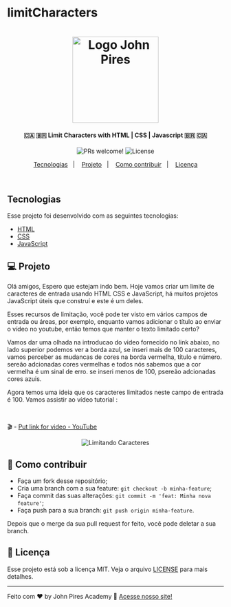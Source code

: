 # limitCharacters

<h1 align="center">
    <img alt="Logo John Pires" title="#johnpires" src="https://user-images.githubusercontent.com/26515702/131767552-804dece8-a677-4852-9646-39e4095a91bc.png" width="200px" />
</h1>

<h4 align="center">
  🇨🇦 🇧🇷 Limit Characters with HTML | CSS | Javascript 🇧🇷 🇨🇦 
</h4>

<p align="center">

 <img src="https://img.shields.io/static/v1?label=PRs&message=welcome&color=7159c1&labelColor=000000" alt="PRs welcome!" />

  <img alt="License" src="https://img.shields.io/static/v1?label=license&message=MIT&color=7159c1&labelColor=000000">
</p>

<p align="center">
  <a href="#tecnologias">Tecnologias</a>&nbsp;&nbsp;&nbsp;|&nbsp;&nbsp;&nbsp;
  <a href="#-projeto">Projeto</a>&nbsp;&nbsp;&nbsp;|&nbsp;&nbsp;&nbsp;
  <a href="#-como-contribuir">Como contribuir</a>&nbsp;&nbsp;&nbsp;|&nbsp;&nbsp;&nbsp;
  <a href="#memo-licença">Licença</a>
</p>

<br>

## Tecnologias

Esse projeto foi desenvolvido com as seguintes tecnologias:

- [HTML](https://johnpires.com/cursos/html-tutorial/)
- [CSS](https://johnpires.com/cursos/css-fundamentos-basicos/)
- [JavaScript ](https://johnpires.com/cursos/javascript-fundamentos-basicos/)

## 💻 Projeto

Olá amigos, Espero que estejam indo bem. Hoje vamos criar um limite de caracteres de entrada usando HTML CSS e JavaScript, há muitos projetos JavaScript úteis que construí e este é um deles.

Esses recursos de limitação, você pode ter visto em vários campos de entrada ou áreas, por exemplo, enquanto vamos adicionar o título ao enviar o vídeo no youtube, então temos que manter o texto limitado certo?

Vamos dar uma olhada na introducao do video fornecido no link abaixo, no lado superior podemos ver a borda azul, se inseri mais de 100 caracteres, vamos perceber as mudancas de cores na borda vermelha, título e número. sereão adcionadas cores vermelhas e todos nós sabemos que a cor vermelha é um sinal de erro. se inseri menos de 100, psereão adcionadas cores  azuis.

Agora temos uma ideia que os caracteres limitados neste campo de entrada é 100. Vamos assistir ao vídeo tutorial :

<br>

🎬 - [Put link for video - YouTube ]()

<p align="center">
 <img src="https://user-images.githubusercontent.com/26515702/132006418-dd273f74-12ae-4f09-8563-c374bac68827.gif" alt="Limitando Caracteres" />
</p>

## 🤔 Como contribuir

- Faça um fork desse repositório;
- Cria uma branch com a sua feature: `git checkout -b minha-feature`;
- Faça commit das suas alterações: `git commit -m 'feat: Minha nova feature'`;
- Faça push para a sua branch: `git push origin minha-feature`.

Depois que o merge da sua pull request for feito, você pode deletar a sua branch.

## :memo: Licença

Esse projeto está sob a licença MIT. Veja o arquivo [LICENSE](LICENSE.md) para mais detalhes.

---

Feito com ♥ by John Pires Academy :wave: [Acesse nosso site!](https://johnpires.com/)
